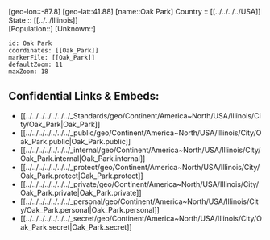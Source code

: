 ﻿---
location: [41.88,-87.8] 
mapzoom: [7,12] 
mapmarker: city 
type: City
tags:
- geo/City


SpocWebEntityId: 33006
isDeleted: false
confidential: public

---
[geo-lon::-87.8] 
[geo-lat::41.88] 
[name::Oak Park] 
Country :: [[../../../../USA]]  
State :: [[../../Illinois]]  
[Population::] 
[Unknown::] 


```leaflet
id: Oak Park
coordinates: [[Oak_Park]] 
markerFile: [[Oak_Park]] 
defaultZoom: 11 
maxZoom: 18
```


## Confidential Links & Embeds: 
- [[../../../../../../../_Standards/geo/Continent/America~North/USA/Illinois/City/Oak_Park|Oak_Park]] 
- [[../../../../../../../_public/geo/Continent/America~North/USA/Illinois/City/Oak_Park.public|Oak_Park.public]] 
- [[../../../../../../../_internal/geo/Continent/America~North/USA/Illinois/City/Oak_Park.internal|Oak_Park.internal]] 
- [[../../../../../../../_protect/geo/Continent/America~North/USA/Illinois/City/Oak_Park.protect|Oak_Park.protect]] 
- [[../../../../../../../_private/geo/Continent/America~North/USA/Illinois/City/Oak_Park.private|Oak_Park.private]] 
- [[../../../../../../../_personal/geo/Continent/America~North/USA/Illinois/City/Oak_Park.personal|Oak_Park.personal]] 
- [[../../../../../../../_secret/geo/Continent/America~North/USA/Illinois/City/Oak_Park.secret|Oak_Park.secret]] 
